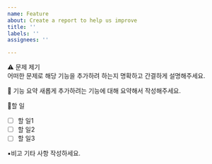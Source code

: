 ```yaml
---
name: Feature
about: Create a report to help us improve
title: ''
labels: ''
assignees: ''

---
```


⚠️ 문제 제기<br>
어떠한 문제로 해당 기능을 추가하려 하는지 명확하고 간결하게 설명해주세요.

📝 기능 요약
새롭게 추가하려는 기능에 대해 요약해서 작성해주세요.

📍할 일
- [ ] 할 일1
- [ ] 할 일2
- [ ] 할 일3

▪️비고
기타 사항 작성하세요.
